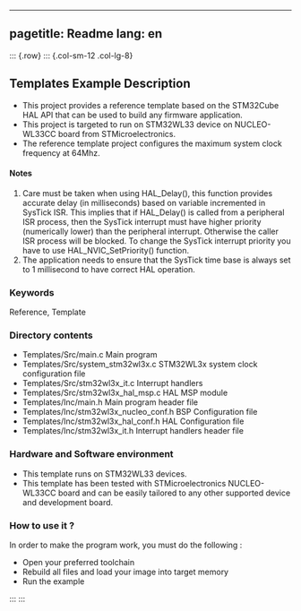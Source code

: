 
---
pagetitle: Readme
lang: en
---
::: {.row}
::: {.col-sm-12 .col-lg-8}

## <b>Templates Example Description</b>

- This project provides a reference template based on the STM32Cube HAL API that can be used
to build any firmware application.
- This project is targeted to run on STM32WL33 device on NUCLEO-WL33CC board from STMicroelectronics.  
- The reference template project configures the maximum system clock frequency at 64Mhz.

#### <b>Notes</b>

 1. Care must be taken when using HAL_Delay(), this function provides accurate delay (in milliseconds)
    based on variable incremented in SysTick ISR. This implies that if HAL_Delay() is called from
    a peripheral ISR process, then the SysTick interrupt must have higher priority (numerically lower)
    than the peripheral interrupt. Otherwise the caller ISR process will be blocked.
    To change the SysTick interrupt priority you have to use HAL_NVIC_SetPriority() function.
 2. The application needs to ensure that the SysTick time base is always set to 1 millisecond
    to have correct HAL operation.


### <b>Keywords</b>

Reference, Template

### <b>Directory contents</b>

  - Templates/Src/main.c                   Main program
  - Templates/Src/system_stm32wl3x.c       STM32WL3x system clock configuration file
  - Templates/Src/stm32wl3x_it.c           Interrupt handlers
  - Templates/Src/stm32wl3x_hal_msp.c      HAL MSP module
  - Templates/Inc/main.h                   Main program header file
  - Templates/Inc/stm32wl3x_nucleo_conf.h  BSP Configuration file
  - Templates/Inc/stm32wl3x_hal_conf.h     HAL Configuration file
  - Templates/Inc/stm32wl3x_it.h           Interrupt handlers header file

### <b>Hardware and Software environment</b>

  - This template runs on STM32WL33 devices.
  - This template has been tested with STMicroelectronics NUCLEO-WL33CC board and can be easily tailored
    to any other supported device and development board.

### <b>How to use it ?</b>

In order to make the program work, you must do the following :

 - Open your preferred toolchain
 - Rebuild all files and load your image into target memory
 - Run the example


:::
:::

